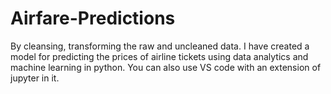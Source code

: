 # Airfare-Predictions
By cleansing, transforming the raw and uncleaned data. I have created a model for predicting the prices of airline tickets using data analytics and machine learning in python.
You can also use VS code with an extension of jupyter in it.
